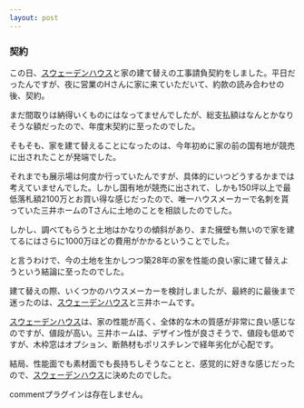 ```yaml
---
layout: post
---
```

<h3>契約</h3>
<p>この日、<a href="http://www.swedenhouse.co.jp/">スウェーデンハウス</a>と家の建て替えの工事請負契約をしました。平日だったんですが、夜に営業のHさんに家に来ていただいて、約款の読み合わせの後、契約。</p>
<p>まだ間取りは納得いくものにはなってませんでしたが、総支払額はなんとかなりそうな額だったので、年度末契約に至ったのでした。</p>
<p>そもそも、家を建て替えることになったのは、今年初めに家の前の国有地が競売に出されたことが発端でした。</p>
<p>それまでも展示場は何度か行っていたんですが、具体的にいつどうするかまでは考えていませんでした。しかし国有地が競売に出されて、しかも150坪以上で最低落札額2100万とお買い得な感じだったので、唯一ハウスメーカーで名刺を貰っていた三井ホームのTさんに土地のことを相談したのでした。</p>
<p>しかし、調べてもらうと土地はかなりの傾斜があり、また擁壁も無いので家を建てるにはさらに1000万ほどの費用がかかるということでした。</p>
<p>と言うわけで、今の土地を生かしつつ築28年の家を性能の良い家に建て替えようという結論に至ったのでした。</p>
<p>建て替えの際、いくつかのハウスメーカーを検討しましたが、最終的に最後まで迷ったのは、<a href="http://www.swedenhouse.co.jp/">スウェーデンハウス</a>と三井ホームです。</p>
<p><a href="http://www.swedenhouse.co.jp/">スウェーデンハウス</a>は、家の性能が高く、全体的な木の質感が非常に良い感じなのですが、値段が高い。三井ホームは、デザイン性が良さそうで、値段も低めですが、木枠窓はオプション、断熱材もポリスチレンで経年劣化が心配です。</p>
<p>結局、性能面でも素材面でも長持ちしそうなことと、感覚的に好きな感じだったので、<a href="http://www.swedenhouse.co.jp/">スウェーデンハウス</a>に決めたのでした。</p>
<p><span class="error">commentプラグインは存在しません。</span> </p>
